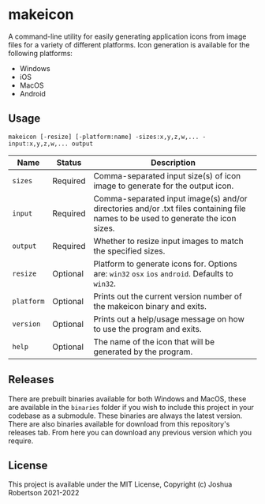 # makeicon

A command-line utility for easily generating application icons from image files
for a variety of different platforms. Icon generation is available for the
following platforms:

- Windows
- iOS
- MacOS
- Android

## Usage

```
makeicon [-resize] [-platform:name] -sizes:x,y,z,w,... -input:x,y,z,w,... output
```

| Name       | Status   | Description                                                                                                                      |
|------------|----------|----------------------------------------------------------------------------------------------------------------------------------|
| `sizes`    | Required | Comma-separated input size(s) of icon image to generate for the output icon.                                                     |
| `input`    | Required | Comma-separated input image(s) and/or directories and/or .txt files containing file names to be used to generate the icon sizes. |
| `output`   | Required | Whether to resize input images to match the specified sizes.                                                                     |
| `resize`   | Optional | Platform to generate icons for. Options are: `win32` `osx` `ios` `android`. Defaults to `win32`.                                 |
| `platform` | Optional | Prints out the current version number of the makeicon binary and exits.                                                          |
| `version`  | Optional | Prints out a help/usage message on how to use the program and exits.                                                             |
| `help`     | Optional | The name of the icon that will be generated by the program.                                                                      |

## Releases

There are prebuilt binaries available for both Windows and MacOS, these are
available in the `binaries` folder if you wish to include this project in your
codebase as a submodule. These binaries are always the latest version. There
are also binaries available for download from this repository's releases tab.
From here you can download any previous version which you require.

## License

This project is available under the MIT License, Copyright (c) Joshua Robertson 2021-2022
